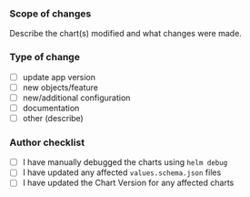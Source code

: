 ### Scope of changes

Describe the chart(s) modified and what changes were made.

### Type of change

- [ ] update app version
- [ ] new objects/feature
- [ ] new/additional configuration
- [ ] documentation
- [ ] other (describe)

### Author checklist

- [ ] I have manually debugged the charts using `helm debug`
- [ ] I have updated any affected `values.schema.json` files
- [ ] I have updated the Chart Version for any affected charts
